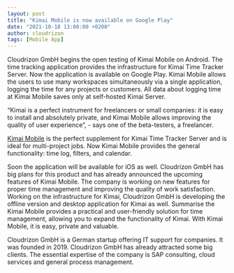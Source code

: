 ```yaml
---
layout: post
title: "Kimai Mobile is now available on Google Play"
date: "2021-10-18 13:00:00 +0200"
author: cloudrizon
tags: [Mobile App]
---
```


Cloudrizon GmbH begins the open testing of Kimai Mobile on Android. The time tracking application provides the infrastructure for Kimai Time Tracker Server.  Now the application is available on Google Play.  Kimai Mobile allows the users to use many workspaces simultaneously via a single application, logging the time for any projects or customers. All data about logging time at Kimai Mobile saves only at self-hosted Kimai Server. 

“Kimai is a perfect instrument for freelancers or small companies: it is easy to install and absolutely private, and Kimai Mobile allows improving the quality of user experience”, - says one of the beta-testers, a freelancer. 

[Kimai Mobile](http://www.kimaimobile.com) is the perfect supplement for Kimai Time Tracker Server and is ideal for multi-project jobs. Now Kimai Mobile provides the general functionality: time log, filters, and calendar. 

Soon the application will be available for iOS as well. Cloudrizon GmbH has big plans for this product and has already announced the upcoming features of Kimai Mobile. The company is working on new features for proper time management and improving the quality of work satisfaction. Working on the infrastructure for Kimai, Cloudrizon GmbH is developing the offline version and desktop application for Kimai as well. Summarise the Kimai Mobile provides a practical and user-friendly solution for time management, allowing you to expand the functionality of Kimai. With Kimai Mobile, it is easy, private and valuable.

Cloudrizon GmbH is a German startup offering IT support for companies. It was founded in 2019. Cloudrizon GmbH has already attracted some big clients. The essential expertise of the company is SAP consulting, cloud services and general process management.

